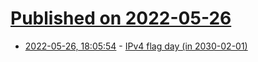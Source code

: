 # [Published on 2022-05-26](index.md)

* [2022-05-26, 18:05:54](https://news.ycombinator.com/item?id=31521551) - [IPv4 flag day (in 2030-02-01)](https://ipv4flagday.net/)
